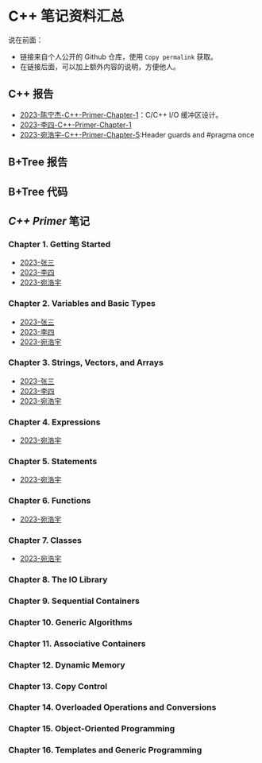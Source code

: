 # C++ 笔记资料汇总

说在前面：

- 链接来自个人公开的 Github 仓库，使用 `Copy permalink` 获取。
- 在链接后面，可以加上额外内容的说明，方便他人。

## C++ 报告

- [2023-陈宁杰-C++-Primer-Chapter-1](https://github.com/ChenNingjie1218/training-plan/blob/a82fe10515c20e095f91278429fac824548cb989/cpp/ppt/%E7%AC%AC%E4%B8%80%E7%AB%A0%E5%BC%80%E5%A7%8B.pdf
)：C/C++ I/O 缓冲区设计。
- [2023-李四-C++-Primer-Chapter-1](link)
- [2023-宛浩宇-C++-Primer-Chapter-5](https://github.com/whyeinstein/ndssl_training_notes/blob/main/report/%E8%AF%AD%E5%8F%A5.pptx):Header guards and #pragma once

## B+Tree 报告

## B+Tree 代码

## *C++ Primer* 笔记

### Chapter 1. Getting Started

- [2023-张三](link)
- [2023-李四](link)
- [2023-宛浩宇](https://github.com/whyeinstein/ndssl_training_notes/blob/main/C%2B%2B/C1%20%E5%BF%AB%E9%80%9F%E5%85%A5%E9%97%A8.md)

### Chapter 2. Variables and Basic Types

- [2023-张三](link)
- [2023-李四](link)
- [2023-宛浩宇](https://github.com/whyeinstein/ndssl_training_notes/blob/main/C%2B%2B/C2%20%E5%8F%98%E9%87%8F%E5%92%8C%E5%9F%BA%E6%9C%AC%E7%B1%BB%E5%9E%8B.md)

### Chapter 3. Strings, Vectors, and Arrays

- [2023-张三](link)
- [2023-李四](link)
- [2023-宛浩宇](https://github.com/whyeinstein/ndssl_training_notes/blob/main/C%2B%2B/C3%20%E5%AD%97%E7%AC%A6%E4%B8%B2%E3%80%81%E5%90%91%E9%87%8F%E5%92%8C%E6%95%B0%E7%BB%84.md)

### Chapter 4. Expressions

- [2023-宛浩宇](https://github.com/whyeinstein/ndssl_training_notes/blob/main/C%2B%2B/C4%20%E8%A1%A8%E8%BE%BE%E5%BC%8F.md)

### Chapter 5. Statements

- [2023-宛浩宇](https://github.com/whyeinstein/ndssl_training_notes/blob/main/C%2B%2B/C5%20%E8%AF%AD%E5%8F%A5.md)

### Chapter 6. Functions

- [2023-宛浩宇](https://github.com/whyeinstein/ndssl_training_notes/blob/main/C%2B%2B/C6%20%E5%87%BD%E6%95%B0.md)

### Chapter 7. Classes

- [2023-宛浩宇](https://github.com/whyeinstein/ndssl_training_notes/blob/main/C%2B%2B/C7%20%E7%B1%BB.md)

### Chapter 8. The IO Library

### Chapter 9. Sequential Containers

### Chapter 10. Generic Algorithms

### Chapter 11. Associative Containers

### Chapter 12. Dynamic Memory

### Chapter 13. Copy Control

### Chapter 14. Overloaded Operations and Conversions

### Chapter 15. Object-Oriented Programming

### Chapter 16. Templates and Generic Programming
